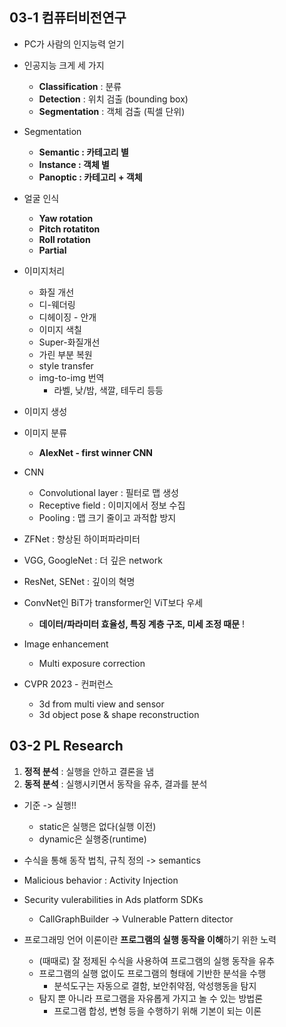 ## 03-1 컴퓨터비전연구
- PC가 사람의 인지능력 얻기
- 인공지능 크게 세 가지
	- **Classification** : 분류
	- **Detection** : 위치 검출 (bounding box)
	- **Segmentation** : 객체 검출 (픽셀 단위)

- Segmentation
	- **Semantic : 카테고리 별**
	- **Instance : 객체 별**
	- **Panoptic : 카테고리 + 객체**

- 얼굴 인식 
	- **Yaw rotation**
	- **Pitch rotatiton**
	- **Roll rotation**
	- **Partial**

- 이미지처리
	- 화질 개선
	- 디-웨더링
	- 디헤이징 - 안개 
	- 이미지 색칠
	- Super-화질개선
	- 가린 부분 복원
	- style transfer
	- img-to-img 번역
		- 라벨, 낮/밤, 색깔, 테두리 등등

- 이미지 생성
- 이미지 분류
	- **AlexNet - first winner CNN**

- CNN
	- Convolutional layer : 필터로 맵 생성
	- Receptive field : 이미지에서 정보 수집
	- Pooling : 맵 크기 줄이고 과적합 방지

- ZFNet : 향상된 하이퍼파라미터
- VGG, GoogleNet : 더 깊은 network
- ResNet, SENet : 깊이의 혁명

- ConvNet인 BiT가 transformer인 ViT보다 우세
	- **데이터/파라미터 효율성, 특징 계층 구조, 미세 조정 때문** !

- Image enhancement
	- Multi exposure correction

- CVPR 2023 - 컨퍼런스
	- 3d from multi view and sensor
	- 3d object pose & shape reconstruction


## 03-2 PL Research

1. **정적 분석** : 실행을 안하고 결론을 냄
2. **동적 분석** : 실행시키면서 동작을 유추, 결과를 분석

- 기준 -> 실행!!
	- static은 실행은 없다(실행 이전)
	- dynamic은 실행중(runtime) 


- 수식을 통해 동작 법칙, 규칙 정의 -> semantics

- Malicious behavior : Activity Injection
- Security vulerabilities in Ads platform SDKs
	- CallGraphBuilder -> Vulnerable Pattern ditector

- 프로그래밍 언어 이론이란 **프로그램의 실행 동작을 이해**하기 위한 노력
	- (때때로) 잘 정제된 수식을 사용하여 프로그램의 실행 동작을 유추
	- 프로그램의 실행 없이도 프로그램의 형태에 기반한 분석을 수행
		- 분석도구는 자동으로 결함, 보안취약점, 악성행동을 탐지
	- 탐지 뿐 아니라 프로그램을 자유롭게 가지고 놀 수 있는 방법론
		- 프로그램 합성, 변형 등을 수행하기 위해 기본이 되는 이론